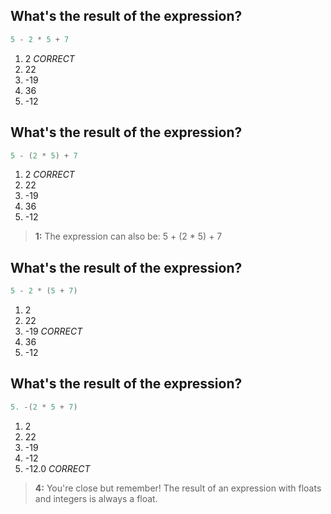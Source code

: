 ## What's the result of the expression?
```go
5 - 2 * 5 + 7
```
1. 2 *CORRECT*
2. 22
3. -19
4. 36
5. -12


## What's the result of the expression?
```go
5 - (2 * 5) + 7
```
1. 2 *CORRECT*
2. 22
3. -19
4. 36
5. -12

> **1:** The expression can also be: 5 + (2 * 5) + 7

## What's the result of the expression?
```go
5 - 2 * (5 + 7)
```
1. 2
2. 22
3. -19 *CORRECT*
4. 36
5. -12


## What's the result of the expression?
```go
5. -(2 * 5 + 7)
```
1. 2
2. 22
3. -19
4. -12
5. -12.0 *CORRECT*

> **4:** You're close but remember! The result of an expression with floats and integers is always a float.
>
>